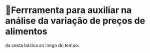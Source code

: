# :european_post_office:**Ferrramenta para auxiliar na análise da variação de preços de alimentos** 
da cesta básica ao longo do tempo.
